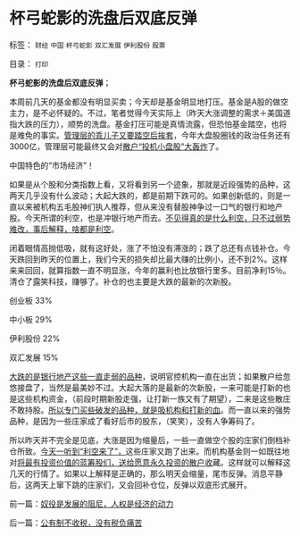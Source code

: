 # 杯弓蛇影的洗盘后双底反弹

标签： `财经` `中国` `杯弓蛇影` `双汇发展` `伊利股份` `股票` 

目录： `打印`

**杯弓蛇影的洗盘后双底反弹**；

本周前几天的基金都没有明显买卖；今天却是基金明显地打压。基金是A股的做空主力，是不必怀疑的。不过，笔者觉得今天实际上（昨天大涨调整的需求＋美国道指大跌的压力），顺势的洗盘。基金打压可能是真情流露，但恐怕基金踏空，也将是难免的事实。[管理层的乖儿子又要踏空后挨套](../../../2010/11/4/基金的丈母娘间歇性发作和保守主义.md)，今年大盘股圈钱的政治任务还有3000亿，管理层可能最终又会对[散户“投机小盘股”大轰炸](../../../2011/3/29/散户禁飞区，基金大轰炸，蓝筹反对派.md)了。

中国特色的“市场经济”！

如果是从个股和分类指数上看，又将看到另一个迹象，那就是近段强势的品种，这两天几乎没有什么波动；大起大跌的，都是前期下跌可的。如果创新低的，则是一直以来被机构五毛股神们执人推荐，但从来没有替股神争过一口气的银行和地产股。今天所谓的利空，也是冲银行地产而去。[不见得真的是什么利空，只不过弱势难改，事后解释，啥都是利空](../../../2011/9/15/内幕消息操纵不了市场.md)。

闭着眼情高抛低吸，就有这好处，涨了不怕没有滞涨的；跌了总还有点钱补仓。今天跌回到昨天的位置上，我们今天的损失却比最大赚的比例小，还不到2%。这样来来回回，就算指数一直不明显涨，今年的赢利也比放银行里多。目前净利15％。清仓了露笑科技，赚够了。补仓的也主要是大跌的最新的次新股。

创业板 33%

中小板 29%

伊利股份 22%

双汇发展 15%



[大跌的是银行地产这些一直走弱的品种](../../../2011/4/7/银行地产和ST的逆反投资.md)，说明官控机构一直在出货；如果散户给忽悠接盘了，当然是最美妙不过。大起大落的是最新的次新股，一来可能是打新的也是这些机构资金，（前段时期新股走强，让打新一族又有了期望），二来是这些散庄不敢持股。[所以专门买些破发的品种，就是吸机构和打新的血](../../../2011/6/19/A股越是规范退市，越是不可能退市.md)。而一直以来的强势品种，是因为一些庄家成了看好后市的股东，（笑笑），没有人争筹码了。

所以昨天并不完全是见底，大涨是因为缩量后，一些一直做空个股的庄家们倒档补仓所致。[今天一听到“利空来了”，](../../../2010/12/7/脑残救济税不合理.md)这些庄家又跑了出来。而机构基金则一如既往地对[将最有投资价值的蓝筹股们，送给愿意永久投资的散户收](../../../2008/4/9/机构投资蓝筹泡沫股，是讲政治.md)藏。这样就可以解释这几天的行情了。如果以上解释是正确的，那么明天会缩量，尾市反弹。消息平静后，这两天上窜下跳的庄家们，又会回补仓位，反弹以双底形式展开。

前一篇：[奴役是发展的阻尼，人权是经济的动力](../../../2011/9/22/奴役是发展的阻尼，人权是经济的动力.md)

后一篇：[公有制不收税，没有税负痛苦](../../../2011/9/22/公有制不收税，没有税负痛苦.md)